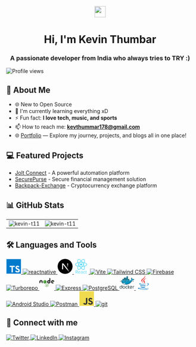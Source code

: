 <div align="center">
  <img src="https://github.com/TheDudeThatCode/TheDudeThatCode/blob/master/Assets/Hi.gif" width="30px" height="30px">
  <h1>Hi, I'm Kevin Thumbar</h1>
  <h3>A passionate developer from India who always tries to TRY :)</h3>
</div>

<p align="left">
  <img src="https://komarev.com/ghpvc/?username=kevin-t11&label=Profile%20views&color=0e75b6&style=flat" alt="Profile views">
</p>

## 🚀 About Me

- 🌐 New to Open Source
- 🌱 I'm currently learning everything xD
- ⚡ Fun fact: **I love tech, music, and sports**
- 📫 How to reach me: **kevthummar178@gmail.com**
- 🌐 [Portfolio](https://kevincodes.vercel.app) — Explore my journey, projects, and blogs all in one place!

## 💻 Featured Projects

- [Jolt Connect](https://github.com/kevin-t11/jolt-connect) - A powerful automation platform
- [SecurePurse](https://securepurse.vercel.app/) - Secure financial management solution
- [Backpack-Exchange](https://github.com/kevin-t11/backpack-exchange) - Cryptocurrency exchange platform

## 📊 GitHub Stats

<table>
  <tr>
    <td><img src="https://github-readme-stats.vercel.app/api?username=kevin-t11&show_icons=true&locale=en&theme=radical&hide_border=true" alt="kevin-t11" /></td>
    <td><img src="https://github-readme-streak-stats.herokuapp.com?user=kevin-t11&theme=radical&hide_border=true" alt="kevin-t11" /></td>
  </tr>
</table>

## 🛠️ Languages and Tools

<p align="left">
  <a href="https://www.typescriptlang.org/" target="_blank">
    <img src="https://raw.githubusercontent.com/devicons/devicon/master/icons/typescript/typescript-original.svg" alt="typescript" width="40" height="40"/>
  </a>
  <a href="https://reactnative.dev/" target="_blank">
    <img src="https://reactnative.dev/img/header_logo.svg" alt="reactnative" width="40" height="40"/>
  </a>
  <a href="https://nextjs.org/" target="_blank">
    <img src="https://raw.githubusercontent.com/devicons/devicon/master/icons/nextjs/nextjs-original.svg" alt="nextjs" width="40" height="40"/>
  </a>
  <a href="https://reactjs.org/" target="_blank">
    <img src="https://raw.githubusercontent.com/devicons/devicon/master/icons/react/react-original-wordmark.svg" alt="react" width="40" height="40"/>
  </a>
  <a href="https://vitejs.dev/" target="_blank">
    <img src="https://github-production-user-asset-6210df.s3.amazonaws.com/62091613/261395532-b40892ef-efb8-4b0e-a6b5-d1cfc2f3fc35.png" alt="Vite" title="Vite" width="40" height="40"/>
  </a>
  <a href="https://tailwindcss.com/" target="_blank">
    <img src="https://user-images.githubusercontent.com/25181517/202896760-337261ed-ee92-4979-84c4-d4b829c7355d.png" alt="Tailwind CSS" title="Tailwind CSS" width="40" height="40"/>
  </a>
  <a href="https://firebase.google.com/" target="_blank">
    <img src="https://user-images.githubusercontent.com/25181517/189716855-2c69ca7a-5149-4647-936d-780610911353.png" alt="Firebase" title="Firebase" width="40" height="40"/>
  </a>
  <a href="https://turbo.build/repo" target="_blank">
    <img src="https://user-images.githubusercontent.com/4060187/196936104-5797972c-ab10-4834-bd61-0d1e5f442c9c.png" alt="Turborepo" title="Turborepo" width="40" height="40"/>
  </a>
  <a href="https://nodejs.org" target="_blank">
    <img src="https://raw.githubusercontent.com/devicons/devicon/master/icons/nodejs/nodejs-original-wordmark.svg" alt="nodejs" width="40" height="40"/>
  </a>
  <a href="https://expressjs.com/" target="_blank">
    <img src="https://user-images.githubusercontent.com/25181517/183859966-a3462d8d-1bc7-4880-b353-e2cbed900ed6.png" alt="Express" title="Express" width="40" height="40"/>
  </a>
  <a href="https://www.postgresql.org/" target="_blank">
    <img src="https://user-images.githubusercontent.com/25181517/117208740-bfb78400-adf5-11eb-97bb-09072b6bedfc.png" alt="PostgreSQL" title="PostgreSQL" width="40" height="40"/>
  </a>
  <a href="https://www.docker.com/" target="_blank">
    <img src="https://raw.githubusercontent.com/devicons/devicon/master/icons/docker/docker-original-wordmark.svg" alt="docker" width="40" height="40"/>
  </a>
  <a href="https://www.java.com" target="_blank">
    <img src="https://raw.githubusercontent.com/devicons/devicon/master/icons/java/java-original.svg" alt="java" width="40" height="40"/>
  </a>
  <a href="https://developer.android.com/studio" target="_blank">
    <img src="https://user-images.githubusercontent.com/25181517/192108895-20dc3343-43e3-4a54-a90e-13a4abbc57b9.png" alt="Android Studio" title="Android Studio" width="40" height="40"/>
  </a>
  <a href="https://www.postman.com/" target="_blank">
    <img src="https://user-images.githubusercontent.com/25181517/192109061-e138ca71-337c-4019-8d42-4792fdaa7128.png" alt="Postman" title="Postman" width="40" height="40"/>
  </a>
  <a href="https://developer.mozilla.org/en-US/docs/Web/JavaScript" target="_blank">
    <img src="https://raw.githubusercontent.com/devicons/devicon/master/icons/javascript/javascript-original.svg" alt="javascript" width="40" height="40"/>
  </a>
  <a href="https://git-scm.com/" target="_blank">
    <img src="https://www.vectorlogo.zone/logos/git-scm/git-scm-icon.svg" alt="git" width="40" height="40"/>
  </a>
</p>

## 🤝 Connect with me

<p align="left">
  <a href="https://x.com/imKevint11" target="blank">
    <img align="center" src="https://uxwing.com/wp-content/themes/uxwing/download/brands-and-social-media/x-social-media-logo-icon.png" alt="Twitter" height="30" />
  </a>
  <a href="https://linkedin.com/in/kevin-thumbar-00152b221" target="blank">
    <img align="center" src="https://raw.githubusercontent.com/rahuldkjain/github-profile-readme-generator/master/src/images/icons/Social/linked-in-alt.svg" alt="LinkedIn" height="30" />
  </a>
  <a href="https://instagram.com/kevinnn._.11" target="blank">
    <img align="center" src="https://raw.githubusercontent.com/rahuldkjain/github-profile-readme-generator/master/src/images/icons/Social/instagram.svg" alt="Instagram" height="30" />
  </a>
</p>
